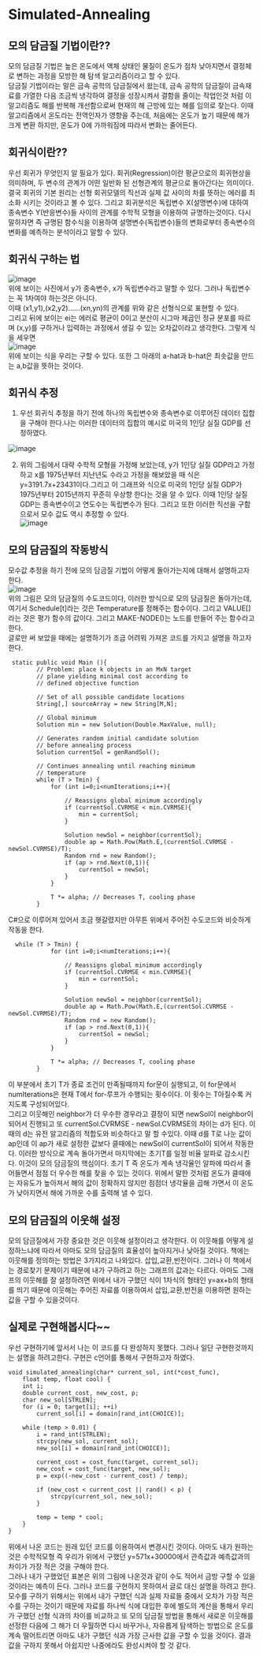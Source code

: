 # Simulated-Annealing
## 모의 담금질 기법이란??
모의 담금질 기법은 높은 온도에서 액체 상태인 물질이 온도가 점차 낮아지면서 결정체로 변하는 과정을 모방한 해 탐색 알고리즘이라고 할 수 있다.  
담금질 기법이라는 말은 금속 공학의 담금질에서 왔는데, 금속 공학의 담금질이 금속재료를 가열한 다음 조금씩 냉각하여 결정을 성장시켜서 결함을 줄이는 작업인것 처럼 이 알고리즘도 해를 반복해 개선함으로써 현재의 해 근방에 있는 해를 임의로 찾는다. 이때 알고리즘에서 온도라는 전역인자가 영향을 주는데, 처음에는 온도가 높기 때문에 해가 크게 변환 하지만, 온도가 0에 가까워짐에 따라서 변화는 줄어든다.  

## 회귀식이란??  
 우선 회귀가 무엇인지 알 필요가 있다. 회귀(Regression)이란 평균으로의 회귀현상을 의미하며, 두 변수의 관계가 어떤 일반화 된 선형관계의 평균으로 돌아간다는 의미이다.  결국 회귀의 기본 원리는 선형 회귀모델의 직선과 실제 값 사이의 차를 뜻하는 에러를 최소화 시키는 것이라고 볼 수 있다. 
 그리고 회귀분석은 독립변수 X(설명변수)에 대하여 종속변수 Y(반응변수)들 사이의 관계를 수학적 모형을 이용하여 규명하는것이다. 다시 말하자면 즉 규명된 함수식을 이용하여 설명변수(독립변수)들의 변화로부터 종속변수의 변화를 예측하는 분석이라고 말할 수 있다.  
 
 ## 회귀식 구하는 법  
 ![image](https://img1.daumcdn.net/thumb/R1280x0/?scode=mtistory2&fname=https%3A%2F%2Fblog.kakaocdn.net%2Fdn%2FTB7Ul%2FbtqHEEvze3M%2F3RUDyK6omw0IbkxMk6Vink%2Fimg.png)  
 위에 보이는 사진에서 y가 종속변수, x가 독립변수라고 말할 수 있다. 그러나 독립변수는 꼭 1차여야 하는것은 아니다.  
 이때 (x1,y1),(x2,y2)......(xn,yn)의 관계를 위와 같은 선형식으로 표현할 수 있다.  
 그리고 뒤에 보이는 ei는 에러로 평균이 0이고 분산이 시그마 제곱인 정규 분포를 따르며 (x,y)를 구하거나 입력하는 과정에서 생길 수 있는 오차값이라고 생각한다. 그렇게 식을 세우면  
 ![image](https://img1.daumcdn.net/thumb/R1280x0/?scode=mtistory2&fname=https%3A%2F%2Fblog.kakaocdn.net%2Fdn%2FbqeYOr%2FbtqHXDuRTDF%2FsRy7ZPVU0EiUHWb5Hf6d1k%2Fimg.png)  
 위에 보이는 식을 우리는 구할 수 있다. 또한 그 아래의 a-hat과 b-hat은 최솟값을 만드는 a,b값을 뜻하는 것이다.
 

## 회귀식 추정
1. 우선 회귀식 추정을 하기 전에 하나의 독립변수와 종속변수로 이루어진 데이터 집합을 구해야 한다.나는 이러한 데이터의 집합의 예시로 미국의 1인당 실질 GDP를 선정하였다.  

![image](https://m1.daumcdn.net/cfile249/image/254BC64D57484671149AF0)  

2. 위의 그림에서 대략 수학적 모형을 가정해 보았는데, y가 1인당 실질 GDP라고 가정하고 x를 1975년부터 지난년도 수라고  가정을 해보았을 때 식은 y=3191.7x+23431이다.그리고
이 그래프와 식으로 미국의 1인당 실질 GDP가 1975년부터 2015년까지 꾸준히 우상향 한다는 것을 알 수 있다. 
이때 1인당 실질 GDP는 종속변수이고 연도수는 독립변수가 된다. 그리고 또한 이러한 직선을 구함으로서 모수 값도 역시 추정할 수 있다.    
![image](https://user-images.githubusercontent.com/101376839/174288629-8a29c51e-fa8f-483c-9546-9bf9a3a47b31.png)




## 모의 담금질의 작동방식
 모수값 추정을 하기 전에 모의 담금질 기법이 어떻게 돌아가는지에 대해서 설명하고자 한다.  
![image](https://t1.daumcdn.net/cfile/tistory/2501553C518D326902)  
위의 그림은 모의 담금질의 수도코드이다, 이러한 방식으로 모의 담금질은 돌아가는데, 여기서 Schedule[t]라는 것은 Temperature를 정해주는 함수이다. 그리고 VALUE[] 라는 것은 평가 함수의 값이다. 그리고 MAKE-NODE()는 노드를 만들어 주는 함수라고 한다.  
글로만 써 보았을 때에는 설명하기가 조금 어려워 가져온 코드를 가지고 설명을 하고자 한다. 
~~~
 static public void Main (){
        // Problem: place k objects in an MxN target
        // plane yielding minimal cost according to
        // defined objective function
  
        // Set of all possible candidate locations
        String[,] sourceArray = new String[M,N];
  
        // Global minimum
        Solution min = new Solution(Double.MaxValue, null);
  
        // Generates random initial candidate solution
        // before annealing process
        Solution currentSol = genRandSol();
  
        // Continues annealing until reaching minimum
        // temperature
        while (T > Tmin) {
            for (int i=0;i<numIterations;i++){
  
                // Reassigns global minimum accordingly
                if (currentSol.CVRMSE < min.CVRMSE){
                    min = currentSol;
                }
  
                Solution newSol = neighbor(currentSol);
                double ap = Math.Pow(Math.E,(currentSol.CVRMSE - newSol.CVRMSE)/T);
                Random rnd = new Random();
                if (ap > rnd.Next(0,1)){
                    currentSol = newSol;
                }  
            }
  
            T *= alpha; // Decreases T, cooling phase
        }
~~~
C#으로 이루어져 있어서 조금 헷갈렸지만 아무튼 위에서 주어진 수도코드와 비슷하게 작동을 한다.  
~~~
  while (T > Tmin) {
            for (int i=0;i<numIterations;i++){
  
                // Reassigns global minimum accordingly
                if (currentSol.CVRMSE < min.CVRMSE){
                    min = currentSol;
                }
  
                Solution newSol = neighbor(currentSol);
                double ap = Math.Pow(Math.E,(currentSol.CVRMSE - newSol.CVRMSE)/T);
                Random rnd = new Random();
                if (ap > rnd.Next(0,1)){
                    currentSol = newSol;
                }  
            }
  
            T *= alpha; // Decreases T, cooling phase
        }
~~~  
이 부분에서 초기 T가 종료 조건이 만족될때까지 for문이 실행되고, 이 for문에서 numIterations은 현재 T에서 for-루프가 수행되는 횟수이다. 이 횟수는 T아질수록 커지도록 구성되어있다.  
그리고 이웃해인 neighbor가 더 우수한 경우라고 결정이 되면 newSol이 neighbor이 되어서 진행되고 또 currentSol.CVRMSE - newSol.CVRMSE의 차이는 d가 된다. 이때의 d는 유전 알고리즘의 적합도와 비슷하다고 말 할 수있다. 이때 d를 T로 나눈 값이 ap인데 이 ap가 새로 설정한 값보다 클때에는 newSol이 currentSol이 되어서 작동한다. 이러한 방식으로 계속 돌아가면서 마지막에는 초기T를 일정 비율 알파로 감소시킨다. 이것이 모의 담금질의 핵심이다. 초기 T 즉 온도가 계속 냉각율인 알파에 따라서 줄어들면서 점점 더 우수한 해를 찾을 수 있는 것이다. 위에서 말한 것처럼 온도가 클때에는 자유도가 높아져서 해의 값이 정확하지 않지만 점점더 냉각율을 곱해 가면서 이 온도가 낮아지면서 해에 가까운 수를 출력해 낼 수 있다.  
## 모의 담금질의 이웃해 설정  
모의 담금질에서 가장 중요한 것은 이웃해 설정이라고 생각한다. 이 이웃해를 어떻게 설정하느냐에 따라서 아마도 모의 담금질의 효율성이 높아지거나 낮아질 것이다. 책에는 이웃해를 정의하는 방법은 3가지라고 나와있다. 삽입,교환,반전이다. 그러나 이 책에서는 경로찾기 문제이기 때문에 내가 구하려고 하는 그래프의 값과는 다르다. 아마도 그래프의 이웃해를 잘 설정하려면 위에서 내가 구했던 식이 1차식의 형태인 y=ax+b의 형태를 띄기 때문에 이웃해는 주어진 자료를 이용하여서 삽입,교환,반전을 이용하면 원하는 값을 구할 수 있을것이다. 
## 실제로 구현해봅시다~~  
우선 구현하기에 앞서서 나는 이 코드를 다 완성하지 못했다. 그러나 일단 구현한것까지는 설명을 하려고한다. 구현은 c언어를 통해서 구현하고자 하였다.
~~~
void simulated_annealing(char* current_sol, int(*cost_func),
    float temp, float cool) {
    int i;
    double current_cost, new_cost, p;
    char new_sol[STRLEN];
    for (i = 0; target[i]; ++i)
        current_sol[i] = domain[rand_int(CHOICE)];

    while (temp > 0.01) {
        i = rand_int(STRLEN);
        strcpy(new_sol, current_sol);
        new_sol[i] = domain[rand_int(CHOICE)];

        current_cost = cost_func(target, current_sol);
        new_cost = cost_func(target, new_sol);
        p = exp((-new_cost - current_cost) / temp);

        if (new_cost < current_cost || rand() < p) {
            strcpy(current_sol, new_sol);
        }

        temp = temp * cool;
    }
}
~~~
위에서 나온 코드는 원래 있던 코드를 이용하여서 변경시킨 것이다. 아마도 내가 원하는것은 수학적모형 즉 우리가 위에서 구했던 y=571x+30000에서 관측값과 예측값과의 차이가 가장 적은 것을 구해야 한다.  
그러나 내가 구했었던 표본은 위의 그림에 나온것과 같이 수도 적어서 금방 구할 수 있을것이라는 예측이 든다. 그러나 코드를 구현하지 못하여서 글로 대신 설명을 하려고 한다. 모수를 구하기 위해서는 위에서 내가 구했던 식과 실제 자료들 중에서 오차가 가장 적은 수를 구하는 것이기 때문에 자료를 하나씩 식에 대입한 후에 별도의 계산을 통해서 우리가 구했던 선형 식과의 차이를 비교하고 또 모의 담금질 방법을 통해서 새로운 이웃해를 선정한 다음에 그 해가 더 우월하면 다시 바꾸거나, 자유롭게 탐색하는 방법으로 온도를 계속 떨어트리면 아마도 내가 구했던 식과 가장 근사한 값을 구할 수 있을 것이다. 결과값을 구하지 못해서 아쉽지만 나중에라도 완성시켜야 할 것 같다.  

